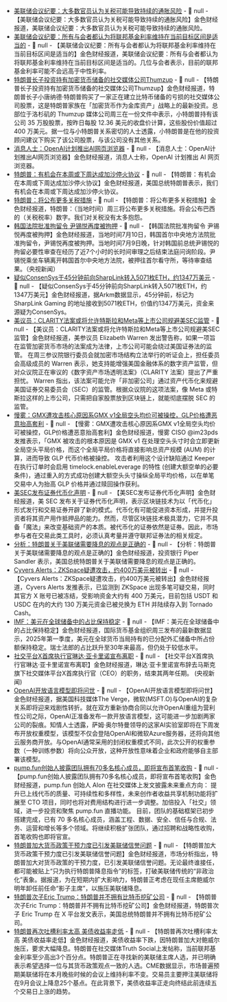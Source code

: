 - [美联储会议纪要：大多数官员认为关税可能导致持续的通胀风险]() - 📰 null - 【美联储会议纪要：大多数官员认为关税可能导致持续的通胀风险】金色财经报道，美联储会议纪要：大多数官员认为关税可能导致持续的通胀风险。
- [美联储会议纪要：所有与会者都认为将联邦基金利率维持在当前目标区间是适当的]() - 📰 null - 【美联储会议纪要：所有与会者都认为将联邦基金利率维持在当前目标区间是适当的】金色财经报道，美联储会议纪要：所有与会者都认为将联邦基金利率维持在当前目标区间是适当的。几位与会者表示，目前的联邦基金利率可能不会远高于中性利率。
- [特朗普长子投资持有加密货币储备的社交媒体公司Thumzup](https://flash.jin10.com/detail/20250710013710807800) - 📰 null - 【特朗普长子投资持有加密货币储备的社交媒体公司Thumzup】金色财经报道，特朗普长子小唐纳德·特朗普购买了一家正在建立比特币储备的亏损的社交媒体公司股票，这是特朗普家族在「加密货币作为金库资产」战略上的最新投资。总部位于洛杉矶的 Thumzup 媒体公司周三在一份文件中表示，小特朗普持有该公司 35 万股股票，按昨日每股 12.36 美元的收盘价计算，这些股份价值超过 400 万美元。据一位与小特朗普关系密切的人士透露，小特朗普是在他的投资顾问建议下购买了该公司股票，与该公司没有其他关系。
- [消息人士：OpenAI计划推出AI网页浏览器]() - 📰 null - 【消息人士：OpenAI计划推出AI网页浏览器】金色财经报道，消息人士称，OpenAI 计划推出 AI 网页浏览器。
- [特朗普：有机会在本周或下周达成加沙停火协议]() - 📰 null - 【特朗普：有机会在本周或下周达成加沙停火协议】金色财经报道，美国总统特朗普表示，我们有机会在本周或下周达成加沙停火协议。
- [特朗普：将公布更多关税措施](https://flash.jin10.com/detail/20250710013246143800) - 📰 null - 【特朗普：将公布更多关税措施】金色财经报道，特朗普：（当地时间）周三将公布更多关税措施。将会公布巴西的（关税税率）数字。我们对关税没有太多抱怨。
- [韩国法院批准拘留令 尹锡悦再度被拘押](https://flash.jin10.com/detail/20250710011620799800) - 📰 null - 【韩国法院批准拘留令 尹锡悦再度被拘押】金色财经报道，当地时间7月10日，韩国首尔中央地方法院批准拘留令，尹锡悦再度被拘押。当地时间7月9日晚，针对韩国前总统尹锡悦的拘留必要性审查在经历了近7个小时的长时间审理之后结束法庭问询阶段。尹锡悦乘坐车辆离开韩国首尔中央地方法院，被押往首尔看守所，等待审查结果。（央视新闻）
- [疑似ConsenSys于45分钟前向SharpLink转入5071枚ETH，约1347万美元](https://intel.arkm.com/explorer/tx/0x2bf63493e8788f40490ae3dd6801c8baa05637b1fac3af4118314957d0ec0e42) - 📰 null - 【疑似ConsenSys于45分钟前向SharpLink转入5071枚ETH，约1347万美元】金色财经报道，据Arkm数据显示，45分钟前，标记为 SharpLink Gaming 的地址接收到5071枚ETH，价值约1347万美元，资金来源疑为ConsenSys。
- [美议员：CLARITY法案或将允许特斯拉和Meta等上市公司规避美SEC监管](https://cointelegraph.com/news/elizabeth-warren-clarity-bill-tech-companies-evade-sec) - 📰 null - 【美议员：CLARITY法案或将允许特斯拉和Meta等上市公司规避美SEC监管】金色财经报道，美参议员 Elizabeth Warren 发出警告称，如果一项旨在监管加密货币市场的法案成为法律，上市公司可能会绕过美国证券法的监管。 
在周三参议院银行委员会就加密市场结构立法举行的听证会上，担任委员会高级成员的 Warren 表示，她支持能增强美国金融体系的数字资产监管，但对众议院正在审议的《数字资产市场透明法案》（CLARITY 法案）提出了严重担忧。 
Warren 指出，该法案可能允许「非加密公司」通过资产代币化来规避美国证券交易委员会（SEC）的监管。根据众议院的这项法案，像 Meta 或特斯拉这样的上市公司，只需把自家股票放到区块链上，就能彻底摆脱 SEC 的监管。
- [慢雾：GMX遭攻击核心原因系GMX v1全局空头均价可被操控，GLP价格遭恶意抬高套利](https://x.com/im23pds/status/1942989786807177600) - 📰 null - 【慢雾：GMX遭攻击核心原因系GMX v1全局空头均价可被操控，GLP价格遭恶意抬高套利】金色财经报道，慢雾 CISO @im23pds 发推表示，「GMX 被攻击的根本原因是 GMX v1 在处理空头头寸时会立即更新全局空头平局价格，而这个全局平局价格将直接影响总资产规模 (AUM) 的计算，进而导致 GLP 代币价格被操控。 
攻击者利用这个设计缺陷通过 Keeper 在执行订单时会启用 timelock.enableLeverage 的特性 (创建大额空单的必要条件)，通过重入的方式成功创建大额空头头寸操纵全局平均价格，以在单笔交易中人为抬高 GLP 价格并通过赎回操作获利。
- [美SEC发布证券代币化声明](https://www.sec.gov/newsroom/speeches-statements/peirce-statement-tokenized-securities-070925) - 📰 null - 【美SEC发布证券代币化声明】金色财经报道，美 SEC 发布关于证券代币化声明，表示区块链技术为以「代币化」形式发行和交易证券开辟了新的模式。代币化有可能促进资本形成，并提升投资者将其资产用作抵押品的能力。然而，尽管区块链技术极具潜力，它并不具备「魔法」来改变基础资产的本质。被代币化的证券依然是证券。因此，市场参与者在交易此类工具时，必须认真考量并遵守联邦证券法的相关规定。
- [分析：特朗普关于美联储需要降息的观点是正确的](https://flash.jin10.com/detail/20250710004140610800) - 📰 null - 【分析：特朗普关于美联储需要降息的观点是正确的】金色财经报道，投资银行 Piper Sandler 表示，美国总统特朗普关于美联储需要降息的观点是正确的。
- [Cyvers Alerts：ZKSpace疑遭攻击，约400万美元被转出](https://x.com/CyversAlerts/status/1942986650713243867) - 📰 null - 【Cyvers Alerts：ZKSpace疑遭攻击，约400万美元被转出】金色财经报道，Cyvers Alerts 发推表示，已监测到 ZKSpace 出现多笔可疑交易，同时其官方 X 账号已被冻结，受影响资金大约有 400 万美元，目前包括 USDT 和 USDC 在内的大约 130 万美元资金已被兑换为 ETH 并陆续存入到 Tornado Cash。
- [IMF：美元在全球储备中的占比保持稳定](https://www.fx678.com/C/20250710/202507100016388819.html) - 📰 null - 【IMF：美元在全球储备中的占比保持稳定】金色财经报道，国际货币基金组织周三发布的最新数据显示，2025年第一季度，美元在全球货币当局持有的已分配外汇储备中所占份额保持稳定。瑞士法郎的占比跃升至30年来最高，但仍处于较低水平。
- [社交平台X首席执行官琳达·亚卡里诺宣布离职](https://www.cls.cn/detail/2080876) - 📰 null - 【社交平台X首席执行官琳达·亚卡里诺宣布离职】金色财经报道，琳达·亚卡里诺宣布辞去马斯克旗下社交媒体平台X首席执行官（CEO）的职务，结束其两年任期。 (央视新闻)
- [OpenAI开放语言模型即将问世](https://flash.jin10.com/detail/20250710001103275800) - 📰 null - 【OpenAI开放语言模型即将问世】金色财经报道，据美国科技媒体The Verge，微软(MSFT.O)与OpenAI的复杂关系即将迎来戏剧性转折。就在双方重新协商合同以允许OpenAI重组为营利性公司之际，OpenAI正准备发布一款开放语言模型，这可能进一步加剧两家公司的裂痕。知情人士透露，萨姆·奥尔特曼领导的这家AI实验室即将在下周发布开放权重模型，该模型不仅会登陆OpenAI和微软Azure服务器，还将向其他云服务商开放。与OpenAI通常采用的封闭权重模式不同，此次公开的权重参数（一种训练参数）将向公众开放，这种开放性意味着企业和政府能够自主部署该模型。
- [pump.fun创始人披露团队拥有70多名核心成员，即将宣布首笔收购](https://x.com/a1lon9/status/1942948111594242135) - 📰 null - 【pump.fun创始人披露团队拥有70多名核心成员，即将宣布首笔收购】金色财经报道，pump.fun 创始人 Alon 在社交媒体上发文披露未来重点方向： 
提升已上线代币的质量、可持续性和多样性，未来创作者收益共享机制功能将扩展至 CTO 项目，同时也将对费用结构进行进一步调整。加倍投入「社交」领域，进一步投资和聚焦 pump.fun 直播功能。 
目前，团队的基础框架已初步搭建完成，已有 70 多名核心成员，涵盖工程、数据、安全、信任与合规、法务、运营和增长等多个领域。将继续积极扩张团队，通过招聘和战略性收购，首笔收购也即将官宣。
- [特朗普加大货币政策干预力度已引发美联储信誉问题](https://xnews.jin10.com/details/183672) - 📰 null - 【特朗普加大货币政策干预力度已引发美联储信誉问题】金色财经报道，市场分析指出，特朗普加大对货币政策的干预力度，已引发美联储信誉问题。无论最终谁接任，都可能被贴上“只为执行特朗普降息指令”的标签，打破美联储传统的“非政治化”表象。据报道，为在短期内扩大影响力，特朗普正考虑在现任主席鲍威尔明年卸任前任命“影子主席”，以施压美联储降息。
- [特朗普次子Eric Trump：特朗普并不拥有比特币挖矿公司](https://x.com/EricTrump/status/1942973039802470510) - 📰 null - 【特朗普次子Eric Trump：特朗普并不拥有比特币挖矿公司】金色财经报道，特朗普次子 Eric Trump 在 X 平台发文表示，美国总统特朗普并不拥有比特币挖矿公司。
- [特朗普再次吐槽利率太高 美债收益率走低](https://flash.jin10.com/detail/20250709231150556800) - 📰 null - 【特朗普再次吐槽利率太高 美债收益率走低】金色财经报道，美债收益率下跌，因特朗普加大对鲍威尔施压，要求大幅降息。特朗普在社交媒体Truth Social上发帖称，当前联邦基金利率至少高出3个百分点。特朗普正在寻找新的美联储主席人选，并已明确表示希望选择一位与其货币政策观点一致的人选。CME数据显示，市场普遍预期美联储将在本月晚些时候的会议上维持利率不变。交易员主要押注美联储将在9月会议上降息25个基点。在此背景下，美债收益率正走向终结此前连续五个交易日上涨的趋势。
